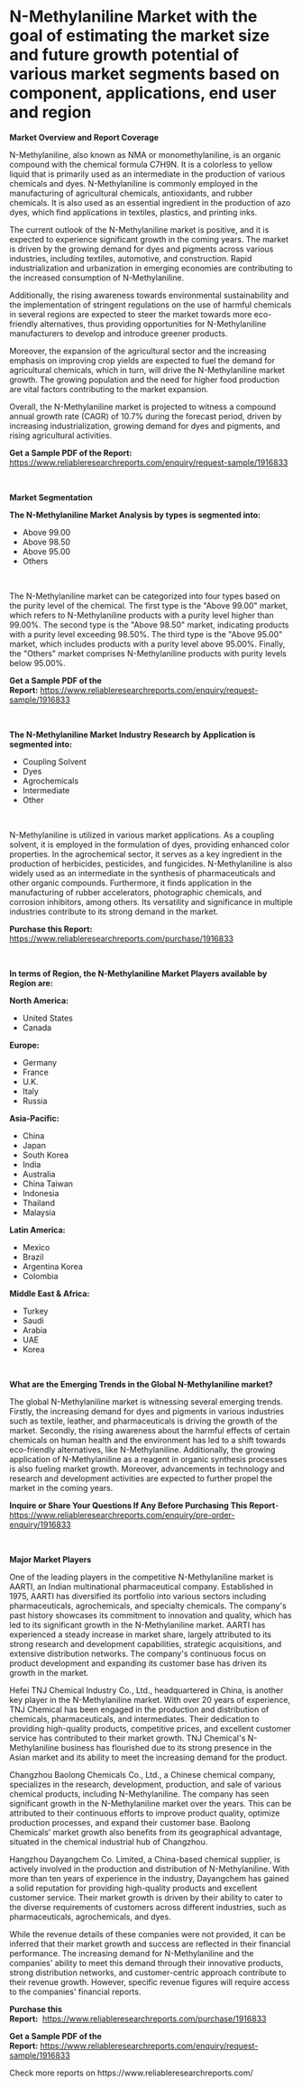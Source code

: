 <p><h1>N-Methylaniline Market with the goal of estimating the market size and future growth potential of various market segments based on component, applications, end user and region</h1></p><p><strong>Market Overview and Report Coverage</strong></p>
<p><p>N-Methylaniline, also known as NMA or monomethylaniline, is an organic compound with the chemical formula C7H9N. It is a colorless to yellow liquid that is primarily used as an intermediate in the production of various chemicals and dyes. N-Methylaniline is commonly employed in the manufacturing of agricultural chemicals, antioxidants, and rubber chemicals. It is also used as an essential ingredient in the production of azo dyes, which find applications in textiles, plastics, and printing inks.</p><p>The current outlook of the N-Methylaniline market is positive, and it is expected to experience significant growth in the coming years. The market is driven by the growing demand for dyes and pigments across various industries, including textiles, automotive, and construction. Rapid industrialization and urbanization in emerging economies are contributing to the increased consumption of N-Methylaniline.</p><p>Additionally, the rising awareness towards environmental sustainability and the implementation of stringent regulations on the use of harmful chemicals in several regions are expected to steer the market towards more eco-friendly alternatives, thus providing opportunities for N-Methylaniline manufacturers to develop and introduce greener products.</p><p>Moreover, the expansion of the agricultural sector and the increasing emphasis on improving crop yields are expected to fuel the demand for agricultural chemicals, which in turn, will drive the N-Methylaniline market growth. The growing population and the need for higher food production are vital factors contributing to the market expansion.</p><p>Overall, the N-Methylaniline market is projected to witness a compound annual growth rate (CAGR) of 10.7% during the forecast period, driven by increasing industrialization, growing demand for dyes and pigments, and rising agricultural activities.</p></p>
<p><strong>Get a Sample PDF of the Report:</strong> <a href="https://www.reliableresearchreports.com/enquiry/request-sample/1916833">https://www.reliableresearchreports.com/enquiry/request-sample/1916833</a></p>
<p>&nbsp;</p>
<p><strong>Market Segmentation</strong></p>
<p><strong>The N-Methylaniline Market Analysis by types is segmented into:</strong></p>
<p><ul><li>Above 99.00</li><li>Above 98.50</li><li>Above 95.00</li><li>Others</li></ul></p>
<p>&nbsp;</p>
<p><p>The N-Methylaniline market can be categorized into four types based on the purity level of the chemical. The first type is the "Above 99.00" market, which refers to N-Methylaniline products with a purity level higher than 99.00%. The second type is the "Above 98.50" market, indicating products with a purity level exceeding 98.50%. The third type is the "Above 95.00" market, which includes products with a purity level above 95.00%. Finally, the "Others" market comprises N-Methylaniline products with purity levels below 95.00%.</p></p>
<p><strong>Get a Sample PDF of the Report:</strong>&nbsp;<a href="https://www.reliableresearchreports.com/enquiry/request-sample/1916833">https://www.reliableresearchreports.com/enquiry/request-sample/1916833</a></p>
<p>&nbsp;</p>
<p><strong>The N-Methylaniline Market Industry Research by Application is segmented into:</strong></p>
<p><ul><li>Coupling Solvent</li><li>Dyes</li><li>Agrochemicals</li><li>Intermediate</li><li>Other</li></ul></p>
<p>&nbsp;</p>
<p><p>N-Methylaniline is utilized in various market applications. As a coupling solvent, it is employed in the formulation of dyes, providing enhanced color properties. In the agrochemical sector, it serves as a key ingredient in the production of herbicides, pesticides, and fungicides. N-Methylaniline is also widely used as an intermediate in the synthesis of pharmaceuticals and other organic compounds. Furthermore, it finds application in the manufacturing of rubber accelerators, photographic chemicals, and corrosion inhibitors, among others. Its versatility and significance in multiple industries contribute to its strong demand in the market.</p></p>
<p><strong>Purchase this Report:</strong>&nbsp; <a href="https://www.reliableresearchreports.com/purchase/1916833">https://www.reliableresearchreports.com/purchase/1916833</a></p>
<p>&nbsp;</p>
<p><strong>In terms of Region, the N-Methylaniline Market Players available by Region are:</strong></p>
<p>
    <p> <strong> North America: </strong>
        <ul>
            <li>United States</li>
            <li>Canada</li>
        </ul>
        </p> 
    <p> <strong> Europe: </strong>
        <ul>
            <li>Germany</li>
            <li>France</li>
            <li>U.K.</li>
            <li>Italy</li>
            <li>Russia</li>
        </ul>
        </p> 
    <p> <strong> Asia-Pacific: </strong>
        <ul>
            <li>China</li>
            <li>Japan</li>
            <li>South Korea</li>
            <li>India</li>
            <li>Australia</li>
            <li>China Taiwan</li>
            <li>Indonesia</li>
            <li>Thailand</li>
            <li>Malaysia</li>
        </ul>
        </p> 
    <p> <strong> Latin America: </strong>
        <ul>
            <li>Mexico</li>
            <li>Brazil</li>
            <li>Argentina Korea</li>
            <li>Colombia</li>
        </ul>
        </p> 
    <p> <strong> Middle East & Africa: </strong>
        <ul>
            <li>Turkey</li>
            <li>Saudi</li>
            <li>Arabia</li>
            <li>UAE</li>
            <li>Korea</li>
        </ul>
    </p>
    </p>
<p>&nbsp;</p>
<p><strong>What are the Emerging Trends in the Global N-Methylaniline market?</strong></p>
<p><p>The global N-Methylaniline market is witnessing several emerging trends. Firstly, the increasing demand for dyes and pigments in various industries such as textile, leather, and pharmaceuticals is driving the growth of the market. Secondly, the rising awareness about the harmful effects of certain chemicals on human health and the environment has led to a shift towards eco-friendly alternatives, like N-Methylaniline. Additionally, the growing application of N-Methylaniline as a reagent in organic synthesis processes is also fueling market growth. Moreover, advancements in technology and research and development activities are expected to further propel the market in the coming years.</p></p>
<p><strong>Inquire or Share Your Questions If Any Before Purchasing This Report</strong>- <a href="https://www.reliableresearchreports.com/enquiry/pre-order-enquiry/1916833">https://www.reliableresearchreports.com/enquiry/pre-order-enquiry/1916833</a></p>
<p>&nbsp;</p>
<p><strong>Major Market Players</strong></p>
<p><p>One of the leading players in the competitive N-Methylaniline market is AARTI, an Indian multinational pharmaceutical company. Established in 1975, AARTI has diversified its portfolio into various sectors including pharmaceuticals, agrochemicals, and specialty chemicals. The company's past history showcases its commitment to innovation and quality, which has led to its significant growth in the N-Methylaniline market. AARTI has experienced a steady increase in market share, largely attributed to its strong research and development capabilities, strategic acquisitions, and extensive distribution networks. The company's continuous focus on product development and expanding its customer base has driven its growth in the market.</p><p>Hefei TNJ Chemical Industry Co., Ltd., headquartered in China, is another key player in the N-Methylaniline market. With over 20 years of experience, TNJ Chemical has been engaged in the production and distribution of chemicals, pharmaceuticals, and intermediates. Their dedication to providing high-quality products, competitive prices, and excellent customer service has contributed to their market growth. TNJ Chemical's N-Methylaniline business has flourished due to its strong presence in the Asian market and its ability to meet the increasing demand for the product.</p><p>Changzhou Baolong Chemicals Co., Ltd., a Chinese chemical company, specializes in the research, development, production, and sale of various chemical products, including N-Methylaniline. The company has seen significant growth in the N-Methylaniline market over the years. This can be attributed to their continuous efforts to improve product quality, optimize production processes, and expand their customer base. Baolong Chemicals' market growth also benefits from its geographical advantage, situated in the chemical industrial hub of Changzhou.</p><p>Hangzhou Dayangchem Co. Limited, a China-based chemical supplier, is actively involved in the production and distribution of N-Methylaniline. With more than ten years of experience in the industry, Dayangchem has gained a solid reputation for providing high-quality products and excellent customer service. Their market growth is driven by their ability to cater to the diverse requirements of customers across different industries, such as pharmaceuticals, agrochemicals, and dyes.</p><p>While the revenue details of these companies were not provided, it can be inferred that their market growth and success are reflected in their financial performance. The increasing demand for N-Methylaniline and the companies' ability to meet this demand through their innovative products, strong distribution networks, and customer-centric approach contribute to their revenue growth. However, specific revenue figures will require access to the companies' financial reports.</p></p>
<p><strong>Purchase this Report:</strong>&nbsp;&nbsp;<a href="https://www.reliableresearchreports.com/purchase/1916833">https://www.reliableresearchreports.com/purchase/1916833</a></p>
<p></p>
<p><strong>Get a Sample PDF of the Report:</strong>&nbsp;<a href="https://www.reliableresearchreports.com/enquiry/request-sample/1916833">https://www.reliableresearchreports.com/enquiry/request-sample/1916833</a></p>
<p>Check more reports on https://www.reliableresearchreports.com/</p>